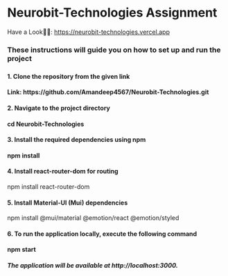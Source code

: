 # Neurobit-Technologies Assignment

Have a Look👨‍💻: https://neurobit-technologies.vercel.app

<h3>These instructions will guide you on how to set up and run the project<h3/>

<h4>1. Clone the repository from the given link<h4/>
  Link: https://github.com/Amandeep4567/Neurobit-Technologies.git

<h4>2. Navigate to the project directory<h4/>
  cd Neurobit-Technologies

<h4>3. Install the required dependencies using npm<h4/>
  npm install
  
<h4>4. Install react-router-dom for routing</h4>
  npm install react-router-dom
  
<h4>5. Install Material-UI (Mui) dependencies</h4>
  npm install @mui/material @emotion/react @emotion/styled
  
<h4>6. To run the application locally, execute the following command<h4/>
  npm start
  
<h5>The application will be available at http://localhost:3000.</h5>
